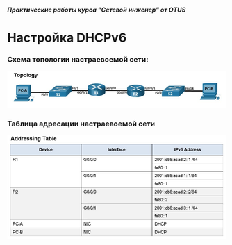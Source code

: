 ##### Практические работы курса "Сетевой инженер" от OTUS
#  Настройка DHCPv6
###  Схема топологии настраевоемой сети:
![](Topology_6.png)
###  Таблица адресации настраевоемой сети
![](address_table_6.png)
